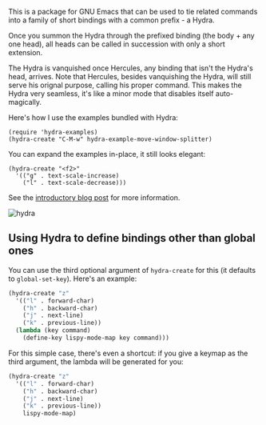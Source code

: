 This is a package for GNU Emacs that can be used to tie related
commands into a family of short bindings with a common prefix - a
Hydra.

Once you summon the Hydra through the prefixed binding (the body + any
one head), all heads can be called in succession with only a short
extension.

The Hydra is vanquished once Hercules, any binding that isn't the
Hydra's head, arrives.  Note that Hercules, besides vanquishing the
Hydra, will still serve his orignal purpose, calling his proper
command.  This makes the Hydra very seamless, it's like a minor mode
that disables itself auto-magically.

Here's how I use the examples bundled with Hydra:

    (require 'hydra-examples)
    (hydra-create "C-M-w" hydra-example-move-window-splitter)

You can expand the examples in-place, it still looks elegant:

    (hydra-create "<f2>"
      '(("g" . text-scale-increase)
        ("l" . text-scale-decrease)))

See the [introductory blog post](http://oremacs.com/2015/01/20/introducing-hydra/) for more information.

![hydra](http://oremacs.com/download/Hydra.png)

## Using Hydra to define bindings other than global ones

You can use the third optional argument of `hydra-create` for this (it defaults to `global-set-key`).
Here's an example:

```cl
(hydra-create "z"
  '(("l" . forward-char)
    ("h" . backward-char)
    ("j" . next-line)
    ("k" . previous-line))
  (lambda (key command)
    (define-key lispy-mode-map key command)))
```

For this simple case, there's even a shortcut: if you give a keymap as the third argument,
the lambda will be generated for you:

```cl
(hydra-create "z"
  '(("l" . forward-char)
    ("h" . backward-char)
    ("j" . next-line)
    ("k" . previous-line))
    lispy-mode-map)
```


